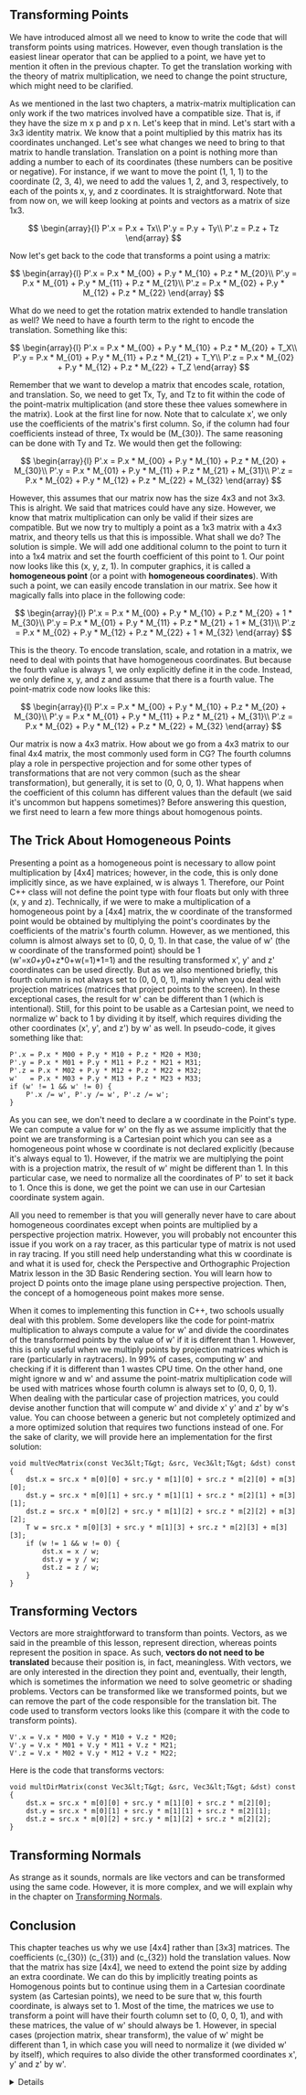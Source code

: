 ## Transforming Points

We have introduced almost all we need to know to write the code that will transform points using matrices. However, even though translation is the easiest linear operator that can be applied to a point, we have yet to mention it often in the previous chapter. To get the translation working with the theory of matrix multiplication, we need to change the point structure, which might need to be clarified.

As we mentioned in the last two chapters, a matrix-matrix multiplication can only work if the two matrices involved have a compatible size. That is, if they have the size m x p and p x n. Let's keep that in mind. Let's start with a 3x3 identity matrix. We know that a point multiplied by this matrix has its coordinates unchanged. Let's see what changes we need to bring to that matrix to handle translation. Translation on a point is nothing more than adding a number to each of its coordinates (these numbers can be positive or negative). For instance, if we want to move the point (1, 1, 1) to the coordinate (2, 3, 4), we need to add the values 1, 2, and 3, respectively, to each of the points x, y, and z coordinates. It is straightforward. Note that from now on, we will keep looking at points and vectors as a matrix of size 1x3.

$$
\begin{array}{l}
P'.x = P.x + Tx\\
P'.y = P.y + Ty\\
P'.z = P.z + Tz
\end{array}
$$

Now let's get back to the code that transforms a point using a matrix:

$$
\begin{array}{l}
P'.x = P.x * M_{00} + P.y * M_{10} + P.z * M_{20}\\
P'.y = P.x * M_{01} + P.y * M_{11} + P.z * M_{21}\\
P'.z = P.x * M_{02} + P.y * M_{12} + P.z * M_{22}
\end{array}
$$

What do we need to get the rotation matrix extended to handle translation as well? We need to have a fourth term to the right to encode the translation. Something like this:

$$
\begin{array}{l}
P'.x = P.x * M_{00} + P.y * M_{10} + P.z * M_{20} + T_X\\
P'.y = P.x * M_{01} + P.y * M_{11} + P.z * M_{21} + T_Y\\
P'.z = P.x * M_{02} + P.y * M_{12} + P.z * M_{22} + T_Z
\end{array}
$$

Remember that we want to develop a matrix that encodes scale, rotation, and translation. So, we need to get Tx, Ty, and Tz to fit within the code of the point-matrix multiplication (and store these thee values somewhere in the matrix). Look at the first line for now. Note that to calculate x', we only use the coefficients of the matrix's first column. So, if the column had four coefficients instead of three, Tx would be \(M_{30}\). The same reasoning can be done with Ty and Tz. We would then get the following:

$$
\begin{array}{l}
P'.x = P.x * M_{00} + P.y * M_{10} + P.z * M_{20} + M_{30}\\
P'.y = P.x * M_{01} + P.y * M_{11} + P.z * M_{21} + M_{31}\\
P'.z = P.x * M_{02} + P.y * M_{12} + P.z * M_{22} + M_{32}
\end{array}
$$

However, this assumes that our matrix now has the size 4x3 and not 3x3. This is alright. We said that matrices could have any size. However, we know that matrix multiplication can only be valid if their sizes are compatible. But we now try to multiply a point as a 1x3 matrix with a 4x3 matrix, and theory tells us that this is impossible. What shall we do? The solution is simple. We will add one additional column to the point to turn it into a 1x4 matrix and set the fourth coefficient of this point to 1. Our point now looks like this (x, y, z, 1). In computer graphics, it is called a **homogeneous point** (or a point with **homogeneous coordinates**). With such a point, we can easily encode translation in our matrix. See how it magically falls into place in the following code:

$$
\begin{array}{l}
P'.x = P.x * M_{00} + P.y * M_{10} + P.z * M_{20} + 1 * M_{30}\\
P'.y = P.x * M_{01} + P.y * M_{11} + P.z * M_{21} + 1 * M_{31}\\
P'.z = P.x * M_{02} + P.y * M_{12} + P.z * M_{22} + 1 * M_{32}
\end{array}
$$

This is the theory. To encode translation, scale, and rotation in a matrix, we need to deal with points that have homogeneous coordinates. But because the fourth value is always 1, we only explicitly define it in the code. Instead, we only define x, y, and z and assume that there is a fourth value. The point-matrix code now looks like this:

$$
\begin{array}{l}
P'.x = P.x * M_{00} + P.y * M_{10} + P.z * M_{20} + M_{30}\\
P'.y = P.x * M_{01} + P.y * M_{11} + P.z * M_{21} + M_{31}\\
P'.z = P.x * M_{02} + P.y * M_{12} + P.z * M_{22} + M_{32}
\end{array}
$$

Our matrix is now a 4x3 matrix. How about we go from a 4x3 matrix to our final 4x4 matrix, the most commonly used form in CG? The fourth columns play a role in perspective projection and for some other types of transformations that are not very common (such as the shear transformation), but generally, it is set to (0, 0, 0, 1). What happens when the coefficient of this column has different values than the default (we said it's uncommon but happens sometimes)? Before answering this question, we first need to learn a few more things about homogenous points.

## The Trick About Homogeneous Points

Presenting a point as a homogeneous point is necessary to allow point multiplication by [4x4] matrices; however, in the code, this is only done implicitly since, as we have explained, w is always 1. Therefore, our Point C++ class will not define the point type with four floats but only with three (x, y and z). Technically, if we were to make a multiplication of a homogeneous point by a [4x4] matrix, the w coordinate of the transformed point would be obtained by multiplying the point's coordinates by the coefficients of the matrix's fourth column. However, as we mentioned, this column is almost always set to (0, 0, 0, 1). In that case, the value of w' (the w coordinate of the transformed point) should be 1 (w'=x*0+y*0+z*0+w(=1)*1=1) and the resulting transformed x', y' and z' coordinates can be used directly. But as we also mentioned briefly, this fourth column is not always set to (0, 0, 0, 1), mainly when you deal with projection matrices (matrices that project points to the screen). In these exceptional cases, the result for w' can be different than 1 (which is intentional). Still, for this point to be usable as a Cartesian point, we need to normalize w' back to 1 by dividing it by itself, which requires dividing the other coordinates (x', y', and z') by w' as well. In pseudo-code, it gives something like that:

```
P'.x = P.x * M00 + P.y * M10 + P.z * M20 + M30;
P'.y = P.x * M01 + P.y * M11 + P.z * M21 + M31;
P'.z = P.x * M02 + P.y * M12 + P.z * M22 + M32;
w'   = P.x * M03 + P.y * M13 + P.z * M23 + M33;
if (w' != 1 && w' != 0) {
    P'.x /= w', P'.y /= w', P'.z /= w';
}
```

As you can see, we don't need to declare a w coordinate in the Point's type. We can compute a value for w' on the fly as we assume implicitly that the point we are transforming is a Cartesian point which you can see as a homogeneous point whose w coordinate is not declared explicitly (because it's always equal to 1). However, if the matrix we are multiplying the point with is a projection matrix, the result of w' might be different than 1. In this particular case, we need to normalize all the coordinates of P' to set it back to 1. Once this is done, we get the point we can use in our Cartesian coordinate system again.

All you need to remember is that you will generally never have to care about homogeneous coordinates except when points are multiplied by a perspective projection matrix. However, you will probably not encounter this issue if you work on a ray tracer, as this particular type of matrix is not used in ray tracing. If you still need help understanding what this w coordinate is and what it is used for, check the Perspective and Orthographic Projection Matrix lesson in the 3D Basic Rendering section. You will learn how to project D points onto the image plane using perspective projection. Then, the concept of a homogeneous point makes more sense.

When it comes to implementing this function in C++, two schools usually deal with this problem. Some developers like the code for point-matrix multiplication to always compute a value for w' and divide the coordinates of the transformed points by the value of w' if it is different than 1. However, this is only useful when we multiply points by projection matrices which is rare (particularly in raytracers). In 99% of cases, computing w' and checking if it is different than 1 wastes CPU time. On the other hand, one might ignore w and w' and assume the point-matrix multiplication code will be used with matrices whose fourth column is always set to (0, 0, 0, 1). When dealing with the particular case of projection matrices, you could devise another function that will compute w' and divide x' y' and z' by w's value. You can choose between a generic but not completely optimized and a more optimized solution that requires two functions instead of one. For the sake of clarity, we will provide here an implementation for the first solution:

```
void multVecMatrix(const Vec3&lt;T&gt; &src, Vec3&lt;T&gt; &dst) const
{
    dst.x = src.x * m[0][0] + src.y * m[1][0] + src.z * m[2][0] + m[3][0];
    dst.y = src.x * m[0][1] + src.y * m[1][1] + src.z * m[2][1] + m[3][1];
    dst.z = src.x * m[0][2] + src.y * m[1][2] + src.z * m[2][2] + m[3][2];
    T w = src.x * m[0][3] + src.y * m[1][3] + src.z * m[2][3] + m[3][3];
    if (w != 1 && w != 0) {
        dst.x = x / w;
        dst.y = y / w;
        dst.z = z / w;
    }
}
```

## Transforming Vectors

Vectors are more straightforward to transform than points. Vectors, as we said in the preamble of this lesson, represent direction, whereas points represent the position in space. As such, **vectors do not need to be translated** because their position is, in fact, meaningless. With vectors, we are only interested in the direction they point and, eventually, their length, which is sometimes the information we need to solve geometric or shading problems. Vectors can be transformed like we transformed points, but we can remove the part of the code responsible for the translation bit. The code used to transform vectors looks like this (compare it with the code to transform points).

```
V'.x = V.x * M00 + V.y * M10 + V.z * M20;
V'.y = V.x * M01 + V.y * M11 + V.z * M21;
V'.z = V.x * M02 + V.y * M12 + V.z * M22;
```

Here is the code that transforms vectors:

```
void multDirMatrix(const Vec3&lt;T&gt; &src, Vec3&lt;T&gt; &dst) const
{
    dst.x = src.x * m[0][0] + src.y * m[1][0] + src.z * m[2][0];
    dst.y = src.x * m[0][1] + src.y * m[1][1] + src.z * m[2][1];
    dst.z = src.x * m[0][2] + src.y * m[1][2] + src.z * m[2][2];
}
```

## Transforming Normals

As strange as it sounds, normals are like vectors and can be transformed using the same code. However, it is more complex, and we will explain why in the chapter on [Transforming Normals](#).

## Conclusion

This chapter teaches us why we use [4x4] rather than [3x3] matrices. The coefficients \(c_{30}\) \(c_{31}\) and \(c_{32}\) hold the translation values. Now that the matrix has size [4x4], we need to extend the point size by adding an extra coordinate. We can do this by implicitly treating points as Homogenous points but to continue using them in a Cartesian coordinate system (as Cartesian points), we need to be sure that w, this fourth coordinate, is always set to 1. Most of the time, the matrices we use to transform a point will have their fourth column set to (0, 0, 0, 1), and with these matrices, the value of w' should always be 1. However, in special cases (projection matrix, shear transform), the value of w' might be different than 1, in which case you will need to normalize it (we divided w' by itself), which requires to also divide the other transformed coordinates x', y' and z' by w'.

<details>
Matrices are not the only method to "encode" or store transformations. You can also, for instance, represent a rotation using a method proposed initially by Euler. The idea is to define a rotation, in this case, as a vector and an angle representing a rotation around that vector. You can also use a technique developed by [Benjamin Olinde Rodrigues](https://en.wikipedia.org/wiki/Olinde_Rodrigues). Given an axis \(\hat r\), an angle \(\theta\) and a point \(p\), the rotation is given by the following equation: \(R(\hat r, \theta, p) = p \cos \theta + (\hat r \times p) \sin \theta + \hat r( \hat r \cdot p)(1 - \cos \theta)\). While uncommon, both techniques are used to solve problems in computer graphics from time to time. Rotations in computer graphics are also commonly done using **quaternions**. Matrices have certain limitations, especially when rotation by an angle greater than 360 degrees. This can lead to a problem known as the [gimbal lock](https://en.wikipedia.org/wiki/Gimbal_lock). Matrices are also hard to interpolate, often needed in rendering to compute the motion blur of objects. For this reason, quaternions are generally preferred though they are generally harder to understand. A lesson is devoted to the topic of quaternions alone.
</details>